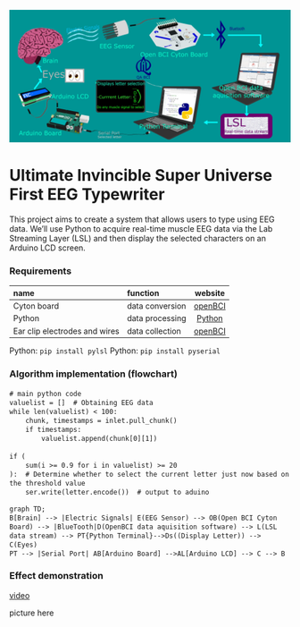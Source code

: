![flowchart](https://github.com/QABCI/EMG-Speller-/blob/main/EMG%20Speller%20Diagram.jpg?raw=true "flowChart")
# Ultimate Invincible Super Universe First EEG Typewriter

This project aims to create a system that allows users to type using EEG data. We’ll use Python to acquire real-time muscle EEG data via the Lab Streaming Layer (LSL) and then display the selected characters on an Arduino LCD screen.

### Requirements

| name        | function |  website  |
| :--------  | :-----  | :----:  |
| Cyton board | data conversion|[openBCI](https://docs.openbci.com/GettingStarted/Boards/CytonGS/)|
| Python | data processing|[Python](https://www.python.org/downloads/)|
| Ear clip electrodes and wires | data collection|[openBCI](https://docs.openbci.com/GettingStarted/Boards/CytonGS/)|

Python: `pip install pylsl`
Python: `pip install pyserial`

### Algorithm implementation (flowchart)

````
# main python code
valuelist = []  # Obtaining EEG data
while len(valuelist) < 100:
    chunk, timestamps = inlet.pull_chunk()
    if timestamps:
        valuelist.append(chunk[0][1])

if (
    sum(i >= 0.9 for i in valuelist) >= 20
):  # Determine whether to select the current letter just now based on the threshold value
    ser.write(letter.encode())  # output to aduino
````

```mermaid
graph TD;
B[Brain] --> |Electric Signals| E(EEG Sensor) --> OB(Open BCI Cyton Board) --> |BlueTooth|D(OpenBCI data aquisition software) --> L(LSL data stream) --> PT{Python Terminal}-->Ds((Display Letter)) --> C(Eyes)
PT --> |Serial Port| AB[Arduino Board] -->AL[Arduino LCD] --> C --> B
```


### Effect demonstration

[video](https://b23.tv/h7tQ6Z3)

picture here
